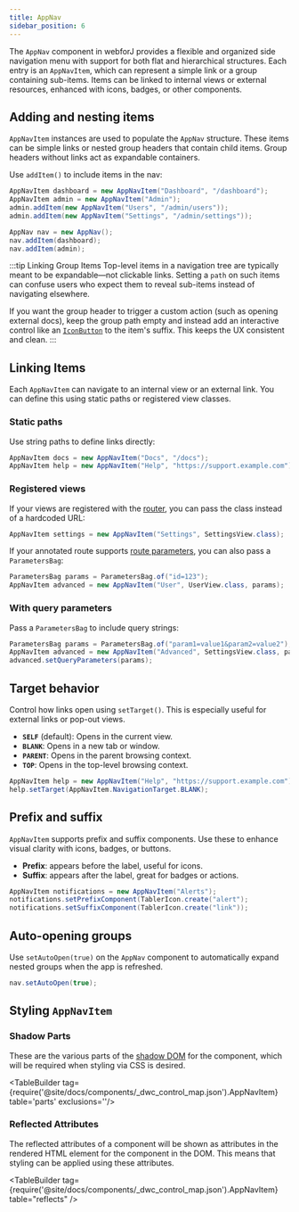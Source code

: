```yaml
---
title: AppNav
sidebar_position: 6
---
```


<DocChip chip="shadow" />
<DocChip chip="name" label="dwc-app-nav" />
<DocChip chip="name" label="dwc-app-nav-item" />
<JavadocLink type="appnav" location="com/webforj/component/appnav/AppNav" top='true'/> 

The `AppNav` component in webforJ provides a flexible and organized side navigation menu with support for both flat and hierarchical structures. Each entry is an `AppNavItem`, which can represent a simple link or a group containing sub-items. Items can be linked to internal views or external resources, enhanced with icons, badges, or other components.

## Adding and nesting items

`AppNavItem` instances are used to populate the `AppNav` structure. These items can be simple links or nested group headers that contain child items. Group headers without links act as expandable containers.

Use `addItem()` to include items in the nav:

```java
AppNavItem dashboard = new AppNavItem("Dashboard", "/dashboard");
AppNavItem admin = new AppNavItem("Admin");
admin.addItem(new AppNavItem("Users", "/admin/users"));
admin.addItem(new AppNavItem("Settings", "/admin/settings"));

AppNav nav = new AppNav();
nav.addItem(dashboard);
nav.addItem(admin);
```

:::tip Linking Group Items
Top-level items in a navigation tree are typically meant to be expandable—not clickable links. Setting a `path` on such items can confuse users who expect them to reveal sub-items instead of navigating elsewhere.

If you want the group header to trigger a custom action (such as opening external docs), keep the group path empty and instead add an interactive control like an [`IconButton`](./icon#icon-buttons) to the item's suffix. This keeps the UX consistent and clean.
:::

<AppLayoutViewer 
path='/webforj/appnav/Social?'  
javaE='https://raw.githubusercontent.com/webforj/webforj-docs-samples/refs/heads/main/src/main/java/com/webforj/samples/views/appnav/AppNavView.java'
/>

## Linking Items

Each `AppNavItem` can navigate to an internal view or an external link. You can define this using static paths or registered view classes.

### Static paths

Use string paths to define links directly:

```java
AppNavItem docs = new AppNavItem("Docs", "/docs");
AppNavItem help = new AppNavItem("Help", "https://support.example.com");
```

### Registered views

If your views are registered with the [router](../routing/overview), you can pass the class instead of a hardcoded URL:

```java
AppNavItem settings = new AppNavItem("Settings", SettingsView.class);
```

If your annotated route supports [route parameters](../routing/route-patterns#named-parameters), you can also pass a `ParametersBag`:

```java
ParametersBag params = ParametersBag.of("id=123");
AppNavItem advanced = new AppNavItem("User", UserView.class, params);
```

### With query parameters

Pass a `ParametersBag` to include query strings:

```java
ParametersBag params = ParametersBag.of("param1=value1&param2=value2");
AppNavItem advanced = new AppNavItem("Advanced", SettingsView.class, params);
advanced.setQueryParameters(params);
```

## Target behavior

Control how links open using `setTarget()`. This is especially useful for external links or pop-out views.

- **`SELF`** (default): Opens in the current view.
- **`BLANK`**: Opens in a new tab or window.
- **`PARENT`**: Opens in the parent browsing context.
- **`TOP`**: Opens in the top-level browsing context.

```java
AppNavItem help = new AppNavItem("Help", "https://support.example.com");
help.setTarget(AppNavItem.NavigationTarget.BLANK);
```

## Prefix and suffix

`AppNavItem` supports prefix and suffix components. Use these to enhance visual clarity with icons, badges, or buttons.

- **Prefix**: appears before the label, useful for icons.
- **Suffix**: appears after the label, great for badges or actions.

```java
AppNavItem notifications = new AppNavItem("Alerts");
notifications.setPrefixComponent(TablerIcon.create("alert");
notifications.setSuffixComponent(TablerIcon.create("link"));
```

## Auto-opening groups

Use `setAutoOpen(true)` on the `AppNav` component to automatically expand nested groups when the app is refreshed.

```java
nav.setAutoOpen(true);
```

## Styling `AppNavItem`

### Shadow Parts

These are the various parts of the [shadow DOM](../glossary#shadow-dom) for the component, which will be required when styling via CSS is desired.

<TableBuilder tag={require('@site/docs/components/_dwc_control_map.json').AppNavItem} table='parts' exclusions=''/>

### Reflected Attributes

The reflected attributes of a component will be shown as attributes in the rendered HTML element for the component in the DOM. This means that styling can be applied using these attributes.

<TableBuilder tag={require('@site/docs/components/_dwc_control_map.json').AppNavItem} table="reflects" />
